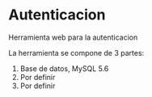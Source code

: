 # Autenticacion
Herramienta web para la autenticacion

La herramienta se compone de 3 partes:

1. Base de datos, MySQL 5.6
2. Por definir
3. Por definir

